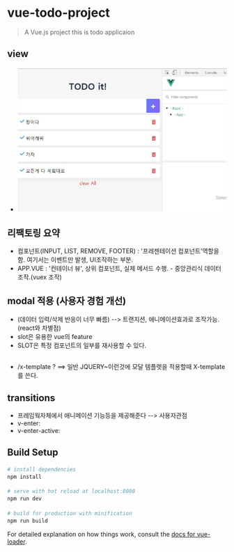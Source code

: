 # vue-todo-project

> A Vue.js project
> this is todo applicaion

## view
- ![Image Alt project view](/image/project_view.jpg)

## 리팩토링 요약
- 컴포넌트(INPUT, LIST, REMOVE, FOOTER) : '프레젠테이션 컴포넌트'역할을 함. 여기서는 이벤트만 발생, UI조작하는 부분.
- APP.VUE : '컨테이너 뷰', 상위 컴포넌트, 실제 메서드 수행. - 중앙관리식 데이터 조작.(vuex 조작)

## modal 적용 (사용자 경험 개선)
- (데이터 입력/삭제 반응이 너무 빠름) --> 트랜지션, 애니메이션효과로 조작가능.(react와 차별점)
- slot은 유용한 vue의 feature
- SLOT은 특정 컴포넌트의 일부를 재사용할 수 있다.

## 
- /x-template ? ==> 일반 JQUERY~이런것에 모달 템플렛을 적용할때 X-template를 쓴다.

## transitions
- 프레임웍자체에서 애니메이션 기능등을 제공해준다 --> 사용자관점
- v-enter:
- v-enter-active:

## Build Setup

``` bash
# install dependencies
npm install

# serve with hot reload at localhost:8080
npm run dev

# build for production with minification
npm run build
```

For detailed explanation on how things work, consult the [docs for vue-loader](http://vuejs.github.io/vue-loader).
